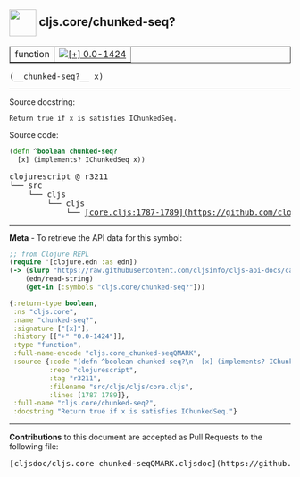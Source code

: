 ## <img width="48px" valign="middle" src="http://i.imgur.com/Hi20huC.png"> cljs.core/chunked-seq?

 <table border="1">
<tr>

<td>function</td>
<td><a href="https://github.com/cljsinfo/cljs-api-docs/tree/0.0-1424"><img valign="middle" alt="[+] 0.0-1424" src="https://img.shields.io/badge/+-0.0--1424-lightgrey.svg"></a> </td>
</tr>
</table>

 <samp>
(__chunked-seq?__ x)<br>
</samp>

---




Source docstring:

```
Return true if x is satisfies IChunkedSeq.
```

Source code:

```clj
(defn ^boolean chunked-seq?
  [x] (implements? IChunkedSeq x))
```

 <pre>
clojurescript @ r3211
└── src
    └── cljs
        └── cljs
            └── <ins>[core.cljs:1787-1789](https://github.com/clojure/clojurescript/blob/r3211/src/cljs/cljs/core.cljs#L1787-L1789)</ins>
</pre>


---

__Meta__ - To retrieve the API data for this symbol:

```clj
;; from Clojure REPL
(require '[clojure.edn :as edn])
(-> (slurp "https://raw.githubusercontent.com/cljsinfo/cljs-api-docs/catalog/cljs-api.edn")
    (edn/read-string)
    (get-in [:symbols "cljs.core/chunked-seq?"]))
```

```clj
{:return-type boolean,
 :ns "cljs.core",
 :name "chunked-seq?",
 :signature ["[x]"],
 :history [["+" "0.0-1424"]],
 :type "function",
 :full-name-encode "cljs.core_chunked-seqQMARK",
 :source {:code "(defn ^boolean chunked-seq?\n  [x] (implements? IChunkedSeq x))",
          :repo "clojurescript",
          :tag "r3211",
          :filename "src/cljs/cljs/core.cljs",
          :lines [1787 1789]},
 :full-name "cljs.core/chunked-seq?",
 :docstring "Return true if x is satisfies IChunkedSeq."}

```

---

__Contributions__ to this document are accepted as Pull Requests to the following file:

 <pre>
[cljsdoc/cljs.core_chunked-seqQMARK.cljsdoc](https://github.com/cljsinfo/cljs-api-docs/blob/master/cljsdoc/cljs.core_chunked-seqQMARK.cljsdoc)
</pre>

